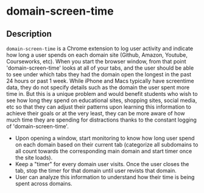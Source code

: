 # domain-screen-time

## Description
`domain-screen-time` is a Chrome extension to log user activity and indicate how long a user spends on each domain site (Github, Amazon, Youtube, Courseworks, etc).
When you start the browser window, from that point 'domain-screen-time' looks at all of your tabs, and the user should be able to see under which tabs they had
the domain open the longest in the past 24 hours or past 1 week. While iPhone and Macs typically have screentime data, they do not specify details such as the domain 
the user spent more time in. But this is a unique problem and would benefit students who wish to see how long they spend on educational sites, shopping sites, 
social media, etc so that they can adjust their patterns upon learning this information to achieve their goals or at the very least,
they can be more aware of how much time they are spending for distractions thanks to the constant logging of 'domain-screen-time'.  

- Upon opening a window, start monitoring to know how long user spend on each domain based on their current tab 
(categorize all subdomains to all count towards the corresponding main domain and start timer once the site loads).
- Keep a "timer" for every domain user visits. Once the user closes the tab, stop the timer for that domain until user revists that domain.
- User can analyze this information to understand how their time is being spent across domains. 
